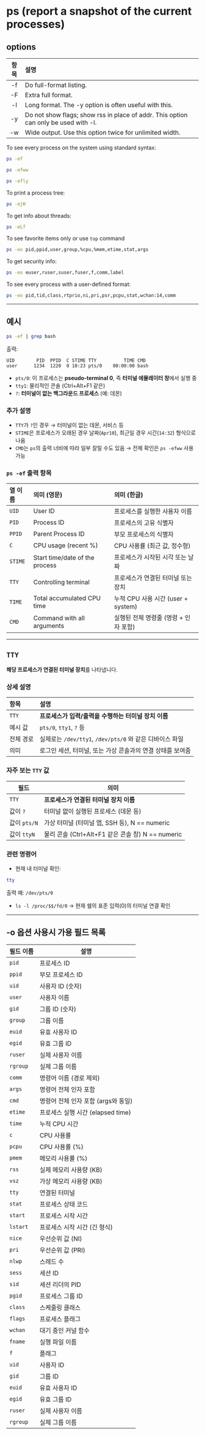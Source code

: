 
# ps (report a snapshot of the current processes)

## options

| 항목 | 설명 |
|:---:|:---|
| -f | Do full-format listing. |
| -F | Extra full format. |
| -l | Long format.  The -y option is often useful with this. |
| -y | Do not show flags; show rss in place of addr. This option can only be used with -l. |
| -w | Wide output.  Use this option twice for unlimited width. |

To see every process on the system using standard syntax:
```bash
ps -ef
```

```bash
ps -efww
```

```bash
ps -efly
```

To print a process tree:
```bash
ps -ejH
```

To get info about threads:
```bash
ps -eLf
```

To see favorite items only or use `top` command
```bash
ps -eo pid,ppid,user,group,%cpu,%mem,etime,stat,args
```

To get security info:
```bash
ps -eo euser,ruser,suser,fuser,f,comm,label
```

To see every process with a user-defined format:
```bash
ps -eo pid,tid,class,rtprio,ni,pri,psr,pcpu,stat,wchan:14,comm
```

---
## 예시

```bash
ps -ef | grep bash
```

출력:
```
UID        PID  PPID  C STIME TTY          TIME CMD
user      1234  1220  0 10:23 pts/0    00:00:00 bash
```

- `pts/0`: 이 프로세스는 **pseudo-terminal 0**, 즉 **터미널 에뮬레이터 창**에서 실행 중
- `tty1`: 물리적인 콘솔 (Ctrl+Alt+F1 같은)
- `?`: **터미널이 없는 백그라운드 프로세스** (예: 데몬)


### 추가 설명

- `TTY`가 `?`인 경우 → 터미널이 없는 데몬, 서비스 등
- `STIME`은 프로세스가 오래된 경우 날짜(`Apr10`), 최근일 경우 시간(`14:32`) 형식으로 나옴
- `CMD`는 `ps`의 출력 너비에 따라 일부 잘릴 수도 있음 → 전체 확인은 `ps -efww` 사용 가능

### `ps -ef` 출력 항목

| 열 이름 | 의미 (영문) | 의미 (한글) |
|:---|:---|:---|
| `UID`   | User ID                          | 프로세스를 실행한 사용자 이름   |
| `PID`   | Process ID                       | 프로세스의 고유 식별자   |
| `PPID`  | Parent Process ID                | 부모 프로세스의 식별자   |
| `C`     | CPU usage (recent %)             | CPU 사용률 (최근 값, 정수형)   |
| `STIME` | Start time/date of the process   | 프로세스가 시작된 시각 또는 날짜   |
| `TTY`   | Controlling terminal             | 프로세스가 연결된 터미널 또는 장치   |
| `TIME`  | Total accumulated CPU time       | 누적 CPU 사용 시간 (user + system)   |
| `CMD`   | Command with all arguments       | 실행된 전체 명령줄 (명령 + 인자 포함) |

---

## `TTY`
**해당 프로세스가 연결된 터미널 장치**를 나타냅니다.

### 상세 설명
| 항목 | 설명 |
|:---|:---|
| `TTY` | **프로세스가 입력/출력을 수행하는 터미널 장치 이름** |
| 예시 값 | `pts/0`, `tty1`, `?` 등 |
| 전체 경로 | 실제로는 `/dev/tty1`, `/dev/pts/0` 와 같은 디바이스 파일 |
| 의미 | 로그인 세션, 터미널, 또는 가상 콘솔과의 연결 상태를 보여줌 |

### 자주 보는 `TTY` 값

| 필드 | 의미 |
|------|------|
| `TTY` | **프로세스가 연결된 터미널 장치 이름** |
| 값이 `?` | 터미널 없이 실행된 프로세스 (데몬 등) |
| 값이 `pts/N` | 가상 터미널 (터미널 앱, SSH 등), N == numeric |
| 값이 `ttyN` | 물리 콘솔 (Ctrl+Alt+F1 같은 콘솔 창) N == numeric |


### 관련 명령어

- 현재 내 터미널 확인:

```bash
tty
```

출력 예: `/dev/pts/0`

- `ls -l /proc/$$/fd/0` → 현재 쉘의 표준 입력(0)의 터미널 연결 확인

---

## -o 옵션 사용시 가용 필드 목록

| 필드 이름 | 설명 |
|-----------|------|
| `pid` | 프로세스 ID |
| `ppid` | 부모 프로세스 ID |
| `uid` | 사용자 ID (숫자) |
| `user` | 사용자 이름 |
| `gid` | 그룹 ID (숫자) |
| `group` | 그룹 이름 |
| `euid` | 유효 사용자 ID |
| `egid` | 유효 그룹 ID |
| `ruser` | 실제 사용자 이름 |
| `rgroup` | 실제 그룹 이름 |
| `comm` | 명령어 이름 (경로 제외) |
| `args` | 명령어 전체 인자 포함 |
| `cmd` | 명령어 전체 인자 포함 (args와 동일) |
| `etime` | 프로세스 실행 시간 (elapsed time) |
| `time` | 누적 CPU 시간 |
| `c` | CPU 사용률 |
| `pcpu` | CPU 사용률 (%) |
| `pmem` | 메모리 사용률 (%) |
| `rss` | 실제 메모리 사용량 (KB) |
| `vsz` | 가상 메모리 사용량 (KB) |
| `tty` | 연결된 터미널 |
| `stat` | 프로세스 상태 코드 |
| `start` | 프로세스 시작 시간 |
| `lstart` | 프로세스 시작 시간 (긴 형식) |
| `nice` | 우선순위 값 (NI) |
| `pri` | 우선순위 값 (PRI) |
| `nlwp` | 스레드 수 |
| `sess` | 세션 ID |
| `sid` | 세션 리더의 PID |
| `pgid` | 프로세스 그룹 ID |
| `class` | 스케줄링 클래스 |
| `flags` | 프로세스 플래그 |
| `wchan` | 대기 중인 커널 함수 |
| `fname` | 실행 파일 이름 |
| `f` | 플래그 |
| `uid` | 사용자 ID |
| `gid` | 그룹 ID |
| `euid` | 유효 사용자 ID |
| `egid` | 유효 그룹 ID |
| `ruser` | 실제 사용자 이름 |
| `rgroup` | 실제 그룹 이름 |
